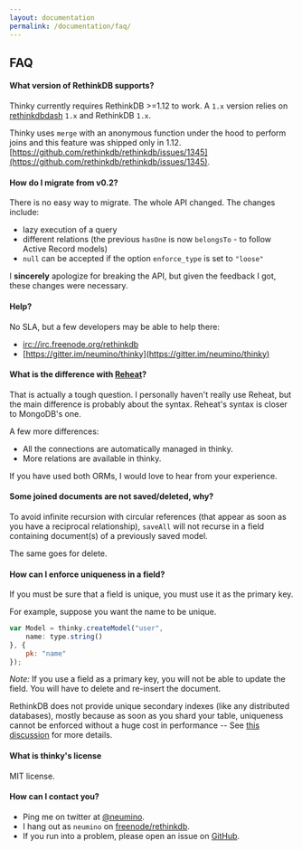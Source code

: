 ```yaml
---
layout: documentation
permalink: /documentation/faq/
---
```


## FAQ

#### What version of RethinkDB supports?

Thinky currently requires RethinkDB >=1.12 to work. A `1.x` version relies on
[rethinkdbdash](https://github.com/neumino/rethinkdbdash) `1.x` and RethinkDB `1.x`.

Thinky uses `merge` with an anonymous function under the hood to perform joins and this feature was shipped only in 1.12.
[https://github.com/rethinkdb/rethinkdb/issues/1345](https://github.com/rethinkdb/rethinkdb/issues/1345).


<div class="space"></div>

#### How do I migrate from v0.2?

There is no easy way to migrate. The whole API changed. The changes include:

- lazy execution of a query
- different relations (the previous `hasOne` is now `belongsTo` - to follow Active Record models)
- `null` can be accepted if the option `enforce_type` is set to `"loose"`

I __sincerely__ apologize for breaking the API, but given the feedback I got, these changes
were necessary.


#### Help?

No SLA, but a few developers may be able to help there:

- [irc://irc.freenode.org/rethinkdb](irc://irc.freenode.org/rethinkdb)
- [https://gitter.im/neumino/thinky](https://gitter.im/neumino/thinky)



<div class="space"></div>

#### What is the difference with [Reheat](http://reheat.codetrain.io/)?

That is actually a tough question. I personally haven't really use Reheat, but the main difference
is probably about the syntax. Reheat's syntax is closer to MongoDB's one.

A few more differences:

- All the connections are automatically managed in thinky.
- More relations are available in thinky.

If you have used both ORMs, I would love to hear from your experience.


<div class="space"></div>

#### Some joined documents are not saved/deleted, why?

To avoid infinite recursion with circular references (that appear as soon as you have
a reciprocal relationship), `saveAll` will not recurse in a field containing document(s)
of a previously saved model.

The same goes for delete.


<div class="space"></div>

#### How can I enforce uniqueness in a field?

If you must be sure that a field is unique, you must use it as
the primary key.

For example, suppose you want the name to be unique.

```js
var Model = thinky.createModel("user",
    name: type.string()
}, {
    pk: "name"
});
```

_Note:_ If you use a field as a primary key, you will not be able to
update the field. You will have to delete and re-insert the document.

RethinkDB does not provide unique secondary indexes (like any distributed
databases), mostly because as soon as you shard your table, uniqueness cannot be
enforced without a huge cost in performance -- See
[this discussion](https://github.com/rethinkdb/rethinkdb/issues/1716)
for more details.



<div class="space"></div>

#### What is thinky's license

MIT license.


<div class="space"></div>

#### How can I contact you?

- Ping me on twitter at [@neumino](https://twitter.com/neumino).
- I hang out as `neumino` on [freenode/rethinkdb](irc://irc.freenode.org/rethinkdb).
- If you run into a problem, please open an issue on [GitHub](https://github.com/neumino/thinky/issues?direction=desc&sort=created&state=open).
